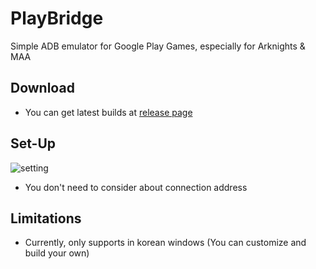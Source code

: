 # PlayBridge

Simple ADB emulator for Google Play Games, especially for Arknights & MAA

## Download

- You can get latest builds at [release page](https://github.com/ACK72/PlayBridge/releases/latest)

## Set-Up
![setting](https://github.com/ACK72/PlayBridge/assets/25812442/69f980b6-7c9e-4a93-b1b5-f2a21c1b0680)

- You don't need to consider about connection address

## Limitations

- Currently, only supports in korean windows (You can customize and build your own)
